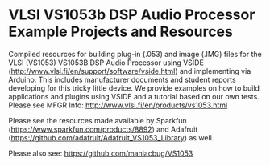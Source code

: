 # VLSI VS1053b DSP Audio Processor Example Projects and Resources

Compiled resources for building plug-in (.053) and image (.IMG) files for the VLSI (VS1053) VS1053B DSP Audio Processor using VSIDE (http://www.vlsi.fi/en/support/software/vside.html) and implementing via Arduino.  This includes manufacturer documents and student reports developing for this tricky little device.  We provide examples on how to build applications and plugins using VSIDE and a tutorial based on our own tests.  Please see MFGR Info: http://www.vlsi.fi/en/products/vs1053.html

Please see the resources made available by Sparkfun (https://www.sparkfun.com/products/8892) and Adafruit (https://github.com/adafruit/Adafruit_VS1053_Library) as well.

Please also see:  https://github.com/maniacbug/VS1053

